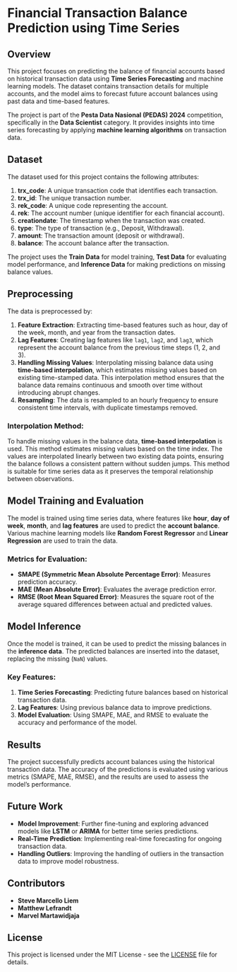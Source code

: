 # Financial Transaction Balance Prediction using Time Series

## **Overview**

This project focuses on predicting the balance of financial accounts based on historical transaction data using **Time Series Forecasting** and machine learning models. The dataset contains transaction details for multiple accounts, and the model aims to forecast future account balances using past data and time-based features.

The project is part of the **Pesta Data Nasional (PEDAS) 2024** competition, specifically in the **Data Scientist** category. It provides insights into time series forecasting by applying **machine learning algorithms** on transaction data.

## **Dataset**

The dataset used for this project contains the following attributes:
1. **trx_code**: A unique transaction code that identifies each transaction.
2. **trx_id**: The unique transaction number.
3. **rek_code**: A unique code representing the account.
4. **rek**: The account number (unique identifier for each financial account).
5. **creationdate**: The timestamp when the transaction was created.
6. **type**: The type of transaction (e.g., Deposit, Withdrawal).
7. **amount**: The transaction amount (deposit or withdrawal).
8. **balance**: The account balance after the transaction.

The project uses the **Train Data** for model training, **Test Data** for evaluating model performance, and **Inference Data** for making predictions on missing balance values.

## **Preprocessing**

The data is preprocessed by:
1. **Feature Extraction**: Extracting time-based features such as hour, day of the week, month, and year from the transaction dates.
2. **Lag Features**: Creating lag features like `lag1`, `lag2`, and `lag3`, which represent the account balance from the previous time steps (1, 2, and 3).
3. **Handling Missing Values**: Interpolating missing balance data using **time-based interpolation**, which estimates missing values based on existing time-stamped data. This interpolation method ensures that the balance data remains continuous and smooth over time without introducing abrupt changes.
4. **Resampling**: The data is resampled to an hourly frequency to ensure consistent time intervals, with duplicate timestamps removed.

### **Interpolation Method**:
To handle missing values in the balance data, **time-based interpolation** is used. This method estimates missing values based on the time index. The values are interpolated linearly between two existing data points, ensuring the balance follows a consistent pattern without sudden jumps. This method is suitable for time series data as it preserves the temporal relationship between observations.

## **Model Training and Evaluation**

The model is trained using time series data, where features like **hour**, **day of week**, **month**, and **lag features** are used to predict the **account balance**. Various machine learning models like **Random Forest Regressor** and **Linear Regression** are used to train the data. 

### **Metrics for Evaluation**:
- **SMAPE (Symmetric Mean Absolute Percentage Error)**: Measures prediction accuracy.
- **MAE (Mean Absolute Error)**: Evaluates the average prediction error.
- **RMSE (Root Mean Squared Error)**: Measures the square root of the average squared differences between actual and predicted values.

## **Model Inference**

Once the model is trained, it can be used to predict the missing balances in the **inference data**. The predicted balances are inserted into the dataset, replacing the missing (`NaN`) values.

### **Key Features**:
1. **Time Series Forecasting**: Predicting future balances based on historical transaction data.
2. **Lag Features**: Using previous balance data to improve predictions.
3. **Model Evaluation**: Using SMAPE, MAE, and RMSE to evaluate the accuracy and performance of the model.

## **Results**

The project successfully predicts account balances using the historical transaction data. The accuracy of the predictions is evaluated using various metrics (SMAPE, MAE, RMSE), and the results are used to assess the model’s performance.

## **Future Work**

- **Model Improvement**: Further fine-tuning and exploring advanced models like **LSTM** or **ARIMA** for better time series predictions.
- **Real-Time Prediction**: Implementing real-time forecasting for ongoing transaction data.
- **Handling Outliers**: Improving the handling of outliers in the transaction data to improve model robustness.

## **Contributors**

- **Steve Marcello Liem**
- **Matthew Lefrandt**
- **Marvel Martawidjaja**

## **License**

This project is licensed under the MIT License - see the [LICENSE](LICENSE) file for details.
